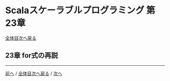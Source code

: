 # Scalaスケーラブルプログラミング 第23章
[全体目次へ戻る](index.md)

## 23章 for式の再説

***

[前へ](c21.md) /
[全体目次へ戻る](index.md) /
[次へ](c24.md)
